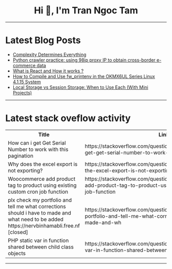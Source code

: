 <h1 align="center">Hi 👋, I'm Tran Ngoc Tam</h1>

---

# Latest Blog Posts 
<!-- BLOG-POST-LIST:START -->
- [Complexity Determines Everything](https://dev.to/longor/complexity-determines-everything-12m)
- [Python crawler practice: using 98ip proxy IP to obtain cross-border e-commerce data](https://dev.to/98ip/python-crawler-practice-using-98ip-proxy-ip-to-obtain-cross-border-e-commerce-data-j8a)
- [What is React and How it works ?](https://dev.to/kawsarkabir/what-is-react-and-how-it-works--gcd)
- [How to Compile and Use fw_printenv in the OKMX6UL Series Linux 4.1.15 System](https://dev.to/ronnie_r_152dc2151d9449c6/how-to-compile-and-use-fwprintenv-in-the-okmx6ul-series-linux-4115-system-3kpo)
- [Local Storage vs Session Storage: When to Use Each &lpar;With Mini Projects&rpar;](https://dev.to/peboycodes/local-storage-vs-session-storage-when-to-use-each-with-mini-projects-3flm)
<!-- BLOG-POST-LIST:END -->

---

# Latest stack oveflow activity
<table>
  <tr><th>Title</th><th>Link</th></tr>
  <!-- STACKOVERFLOW:START --><tr><td>How can i get Get Serial Number to work with this pagination</td><td>https://stackoverflow.com/questions/79273657/how-can-i-get-get-serial-number-to-work-with-this-pagination</td></tr><tr><td>Why does the excel export is not exporting?</td><td>https://stackoverflow.com/questions/79273617/why-does-the-excel-export-is-not-exporting</td></tr><tr><td>Woocommerce add product tag to product using existing custom cron job function</td><td>https://stackoverflow.com/questions/79273604/woocommerce-add-product-tag-to-product-using-existing-custom-cron-job-function</td></tr><tr><td>plx check my portfolio and tell me what corrections should i have to made and what need to be added https://nervbinhamabli.free.nf [closed]</td><td>https://stackoverflow.com/questions/79273583/plx-check-my-portfolio-and-tell-me-what-corrections-should-i-have-to-made-and-wh</td></tr><tr><td>PHP static var in function shared between child class objects</td><td>https://stackoverflow.com/questions/79273520/php-static-var-in-function-shared-between-child-class-objects</td></tr><!-- STACKOVERFLOW:END -->
</table>

---


